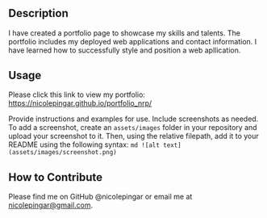 # <Nicole Pingar Portfolio>
## Description
I have created a portfolio page to showcase my skills and talents. The portfolio includes my deployed web applications and contact information. I have learned how to successfully style and position a web apllication.

## Usage
Please click this link to view my portfolio: https://nicolepingar.github.io/portfolio_nrp/


Provide instructions and examples for use. Include screenshots as needed.
To add a screenshot, create an `assets/images` folder in your repository and upload your screenshot to it. Then, using the relative filepath, add it to your README using the following syntax:
    ```md
    ![alt text](assets/images/screenshot.png)
    ```
## How to Contribute
Please find me on GitHub @nicolepingar or email me at nicolepingar@gmail.com.